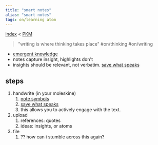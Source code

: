 ```yaml
---
title: "smart notes"
alias: "smart notes"
tags: on/learning atom
---
```


[index](_index.md) < [PKM](010MOC_PKM.md)

> "writing is where thinking takes place" #on/thinking #on/writing
- [emergent knowledge](emergent-knowledge.md) 
- notes capture insight, highlights don't
- insights should be relevant, not verbatim. [save what speaks](save-what-speaks.md)

## steps
1. handwrite (in your moleskine)
	1. [note symbols](note-symbols.md)
	2. [save what speaks](save-what-speaks.md)
	3. this allows you to actively engage with the text.
2. upload
	1. references: quotes
	2. ideas: insights, or atoms
3. file
	1. ?? how can i stumble across this again?